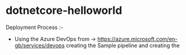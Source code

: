 # dotnetcore-helloworld

Deployment Process :-
- Using the Azure DevOps from -> https://azure.microsoft.com/en-gb/services/devops creating the Sample pipeline and creating the 
